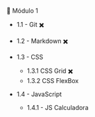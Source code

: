 📝 Módulo 1

- 1.1 - Git 	✖️

- 1.2 - Markdown  ✖️

- 1.3 - CSS
  - 1.3.1 CSS Grid  ✖️  
  - 1.3.2 CSS FlexBox

- 1.4 - JavaScript
  - 1.4.1 - JS Calculadora
